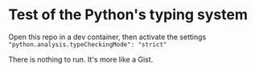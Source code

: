 # Test of the Python's typing system

Open this repo in a dev container, then activate the settings `"python.analysis.typeCheckingMode": "strict"`

There is nothing to run. It's more like a Gist.